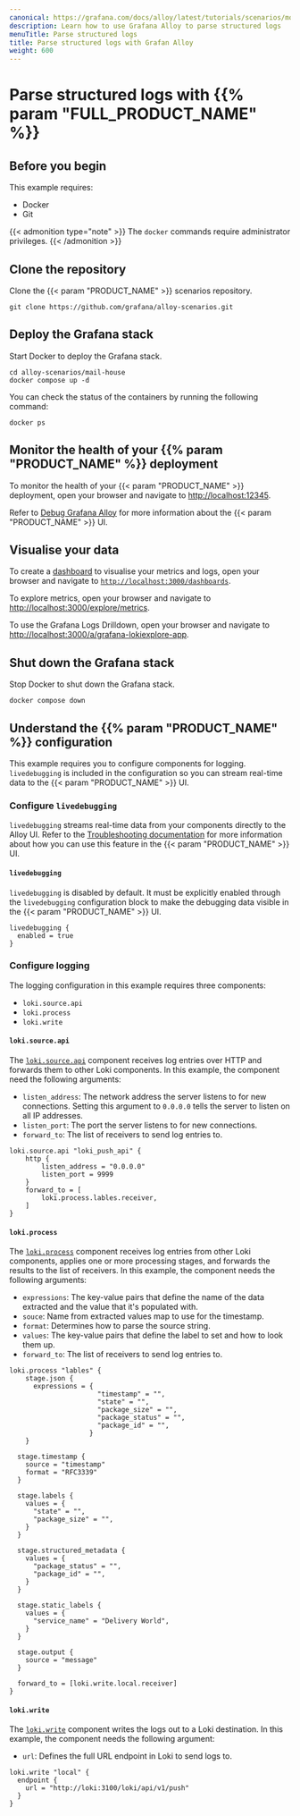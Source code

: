```yaml
---
canonical: https://grafana.com/docs/alloy/latest/tutorials/scenarios/monitor-tcp-logs/
description: Learn how to use Grafana Alloy to parse structured logs
menuTitle: Parse structured logs
title: Parse structured logs with Grafan Alloy
weight: 600
---
```


# Parse structured logs with {{% param "FULL_PRODUCT_NAME" %}}

## Before you begin

This example requires:

* Docker
* Git

{{< admonition type="note" >}}
The `docker` commands require administrator privileges.
{{< /admonition >}}

## Clone the repository

Clone the {{< param "PRODUCT_NAME" >}} scenarios repository.

```shell
git clone https://github.com/grafana/alloy-scenarios.git
```

## Deploy the Grafana stack

Start Docker to deploy the Grafana stack.

```shell
cd alloy-scenarios/mail-house
docker compose up -d
```

You can check the status of the containers by running the following command:

```shell
docker ps
```

## Monitor the health of your {{% param "PRODUCT_NAME" %}} deployment

To monitor the health of your {{< param "PRODUCT_NAME" >}} deployment, open your browser and navigate to [http://localhost:12345](http://localhost:12345).

Refer to [Debug Grafana Alloy](https://grafana.com/docs/alloy/latest/troubleshoot/debug/) for more information about the {{< param "PRODUCT_NAME" >}} UI.

## Visualise your data

To create a [dashboard](https://grafana.com/docs/grafana/latest/getting-started/build-first-dashboard/#create-a-dashboard) to visualise your metrics and logs, open your browser and navigate to [`http://localhost:3000/dashboards`](http://localhost:3000/dashboards).

To explore metrics, open your browser and navigate to [http://localhost:3000/explore/metrics](http://localhost:3000/explore/metrics).

To use the Grafana Logs Drilldown, open your browser and navigate to [http://localhost:3000/a/grafana-lokiexplore-app](http://localhost:3000/a/grafana-lokiexplore-app).

## Shut down the Grafana stack

Stop Docker to shut down the Grafana stack.

```shell
docker compose down
```

## Understand the {{% param "PRODUCT_NAME" %}} configuration

This example requires you to configure components for logging.
`livedebugging` is included in the configuration so you can stream real-time data to the {{< param "PRODUCT_NAME" >}} UI.

### Configure `livedebugging`

`livedebugging` streams real-time data from your components directly to the Alloy UI.
Refer to the [Troubleshooting documentation][troubleshooting] for more information about how you can use this feature in the {{< param "PRODUCT_NAME" >}} UI.

[troubleshooting]: https://grafana.com/docs/alloy/latest/troubleshoot/debug/#live-debugging-page

#### `livedebugging`

`livedebugging` is disabled by default.
It must be explicitly enabled through the `livedebugging` configuration block to make the debugging data visible in the {{< param "PRODUCT_NAME" >}} UI.

```alloy
livedebugging {
  enabled = true
}
```

### Configure logging

The logging configuration in this example requires three components:

* `loki.source.api`
* `loki.process`
* `loki.write`

#### `loki.source.api`

The [`loki.source.api`][loki.source.api] component receives log entries over HTTP and forwards them to other Loki components.
In this example, the component need the following arguments:

* `listen_address`: The network address the server listens to for new connections. Setting this argument to `0.0.0.0` tells the server to listen on all IP addresses.
* `listen_port`: The port the server listens to for new connections.
* `forward_to`: The list of receivers to send log entries to.

```alloy
loki.source.api "loki_push_api" {
    http {
        listen_address = "0.0.0.0"
        listen_port = 9999
    }
    forward_to = [
        loki.process.lables.receiver,
    ]
}
```

#### `loki.process`

The [`loki.process`][loki.process] component receives log entries from other Loki components, applies one or more processing stages, and forwards the results to the list of receivers.
In this example, the component needs the following arguments:

* `expressions`: The key-value pairs that define the name of the data extracted and the value that it's populated with.
* `souce`: Name from extracted values map to use for the timestamp.
* `format`: Determines how to parse the source string.
* `values`: The key-value pairs that define the label to set and how to look them up.
* `forward_to`: The list of receivers to send log entries to.

```alloy
loki.process "lables" {
    stage.json {
      expressions = { 
                      "timestamp" = "",
                      "state" = "", 
                      "package_size" = "", 
                      "package_status" = "", 
                      "package_id" = "",
                    }
    }

  stage.timestamp {
    source = "timestamp"
    format = "RFC3339"
  }

  stage.labels {
    values = {
      "state" = "",
      "package_size" = "",
    }
  }

  stage.structured_metadata {
    values = {
      "package_status" = "",
      "package_id" = "",
    }
  }

  stage.static_labels {
    values = {
      "service_name" = "Delivery World",
    }
  }

  stage.output {
    source = "message"
  }

  forward_to = [loki.write.local.receiver]
}
```

#### `loki.write`

The [`loki.write`][loki.write] component writes the logs out to a Loki destination.
In this example, the component needs the following argument:

* `url`: Defines the full URL endpoint in Loki to send logs to.

```alloy
loki.write "local" {
  endpoint {
    url = "http://loki:3100/loki/api/v1/push"
  }
}
```

[loki.source.api]:  https://grafana.com/docs/alloy/<ALLOY_VERSION>/reference/components/loki/loki.source.api/
[loki.process]: https://grafana.com/docs/alloy/<ALLOY_VERSION>/reference/components/loki/loki.process/
[loki.write]: https://grafana.com/docs/alloy/<ALLOY_VERSION>/reference/components/loki/loki.write/
